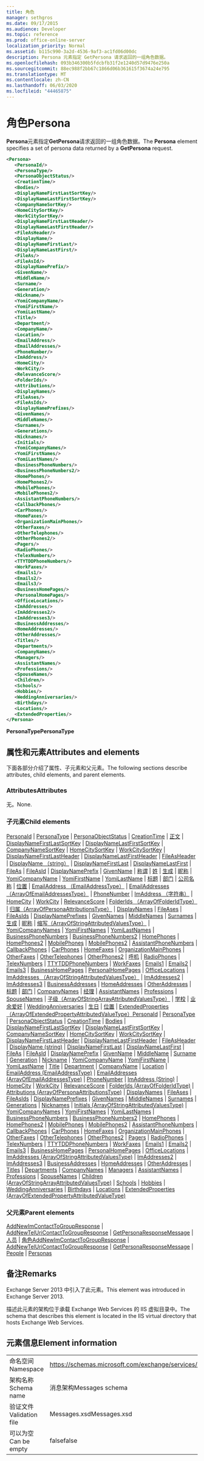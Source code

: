 ```yaml
---
title: 角色
manager: sethgros
ms.date: 09/17/2015
ms.audience: Developer
ms.topic: reference
ms.prod: office-online-server
localization_priority: Normal
ms.assetid: b115c990-3a2d-4536-9af3-ac1fd06d00dc
description: Persona 元素指定 GetPersona 请求返回的一组角色数据。
ms.openlocfilehash: 093b346300b5fdcbfb31f2e1240d57d9476e250a
ms.sourcegitcommit: 88ec988f2bb67c1866d06b361615f3674a24e795
ms.translationtype: MT
ms.contentlocale: zh-CN
ms.lasthandoff: 06/03/2020
ms.locfileid: "44465875"
---
```

# <a name="persona"></a><span data-ttu-id="2ea25-103">角色</span><span class="sxs-lookup"><span data-stu-id="2ea25-103">Persona</span></span>

<span data-ttu-id="2ea25-104">**Persona**元素指定**GetPersona**请求返回的一组角色数据。</span><span class="sxs-lookup"><span data-stu-id="2ea25-104">The **Persona** element specifies a set of persona data returned by a **GetPersona** request.</span></span> 
  
```XML
<Persona>
   <PersonaId/>
   <PersonaType/>
   <PersonaObjectStatus/>
   <CreationTime/>
   <Bodies/>
   <DisplayNameFirstLastSortKey/>
   <DisplayNameLastFirstSortKey/>
   <CompanyNameSortKey/>
   <HomeCitySortKey/>
   <WorkCitySortKey/>
   <DisplayNameFirstLastHeader/>
   <DisplayNameLastFirstHeader/>
   <FileAsHeader/>
   <DisplayName/>
   <DisplayNameFirstLast/>
   <DisplayNameLastFirst/>
   <FileAs/>
   <FileAsId/>
   <DisplayNamePrefix/>
   <GivenName/>
   <MiddleName/>
   <Surname/>
   <Generation/>
   <Nickname/>
   <YomiCompanyName/>
   <YomiFirstName/>
   <YomiLastName/>
   <Title/>
   <Department/>
   <CompanyName/>
   <Location/>
   <EmailAddress/>
   <EmailAddresses/>
   <PhoneNumber/>
   <ImAddress/>
   <HomeCity/>
   <WorkCity/>
   <RelevanceScore/>
   <FolderIds/>
   <Attributions/>
   <DisplayNames/>
   <FileAses/>
   <FileAsIds/>
   <DisplayNamePrefixes/>
   <GivenNames/>
   <MiddleNames/>
   <Surnames/>
   <Generations/>
   <Nicknames/>
   <Initials/>
   <YomiCompanyNames/>
   <YomiFirstNames/>
   <YomiLastNames/>
   <BusinessPhoneNumbers/>
   <BusinessPhoneNumbers2/>
   <HomePhones/>
   <HomePhones2/>
   <MobilePhones/>
   <MobilePhones2/>
   <AssistantPhoneNumbers/>
   <CallbackPhones/>
   <CarPhones/>
   <HomeFaxes/>
   <OrganizationMainPhones/>
   <OtherFaxes/>
   <OtherTelephones/>
   <OtherPhones2/>
   <Pagers/>
   <RadioPhones/>
   <TelexNumbers/>
   <TTYTDDPhoneNumbers/>
   <WorkFaxes/>
   <Emails1/>
   <Emails2/>
   <Emails3/>
   <BusinessHomePages/>
   <PersonalHomePages/>
   <OfficeLocations/>
   <ImAddresses/>
   <ImAddresses2/>
   <ImAddresses3/>
   <BusinessAddresses/>
   <HomeAddresses/>
   <OtherAddresses/>
   <Titles/>
   <Departments/>
   <CompanyNames/>
   <Managers/>
   <AssistantNames/>
   <Professions/>
   <SpouseNames/>
   <Children/>
   <Schools/>
   <Hobbies/>
   <WeddingAnniversaries/>
   <Birthdays/>
   <Locations/>
   <ExtendedProperties/>
</Persona>

```

 <span data-ttu-id="2ea25-105">**PersonaType**</span><span class="sxs-lookup"><span data-stu-id="2ea25-105">**PersonaType**</span></span>
## <a name="attributes-and-elements"></a><span data-ttu-id="2ea25-106">属性和元素</span><span class="sxs-lookup"><span data-stu-id="2ea25-106">Attributes and elements</span></span>

<span data-ttu-id="2ea25-107">下面各部分介绍了属性、子元素和父元素。</span><span class="sxs-lookup"><span data-stu-id="2ea25-107">The following sections describe attributes, child elements, and parent elements.</span></span>
  
### <a name="attributes"></a><span data-ttu-id="2ea25-108">Attributes</span><span class="sxs-lookup"><span data-stu-id="2ea25-108">Attributes</span></span>

<span data-ttu-id="2ea25-109">无。</span><span class="sxs-lookup"><span data-stu-id="2ea25-109">None.</span></span>
  
### <a name="child-elements"></a><span data-ttu-id="2ea25-110">子元素</span><span class="sxs-lookup"><span data-stu-id="2ea25-110">Child elements</span></span>

<span data-ttu-id="2ea25-111">[PersonaId](personaid.md)  | [PersonaType](personatype.md)  | [PersonaObjectStatus](personaobjectstatus.md)  | [CreationTime](creationtime.md)  | [正文](bodies.md)  | [DisplayNameFirstLastSortKey](displaynamefirstlastsortkey.md)  | [DisplayNameLastFirstSortKey](displaynamelastfirstsortkey.md)  | [CompanyNameSortKey](companynamesortkey.md)  | [HomeCitySortKey](homecitysortkey.md)  | [WorkCitySortKey](workcitysortkey.md)  | [DisplayNameFirstLastHeader](displaynamefirstlastheader.md)  | [DisplayNameLastFirstHeader](displaynamelastfirstheader.md)  | [FileAsHeader](fileasheader.md)  | [DisplayName （string）](displayname-string.md)  | [DisplayNameFirstLast](displaynamefirstlast.md)  | [DisplayNameLastFirst](displaynamelastfirst.md)  | [FileAs](fileas.md)  | [FileAsId](fileasid.md)  | [DisplayNamePrefix](displaynameprefix.md)  | [GivenName](givenname.md)  | [称谓](middlename.md)  | [姓](surname.md)  | [生成](generation.md)  | [昵称](nickname.md)  | [YomiCompanyName](yomicompanyname.md)  | [YomiFirstName](yomifirstname.md)  | [YomiLastName](yomilastname.md)  | [标题](title.md)  | [部门](department.md)  | [公司名称](companyname.md)  | [位置](location.md)  | [EmailAddress （EmailAddressType）](emailaddress-emailaddresstype.md)  | [EmailAddresses （ArrayOfEmailAddressesType）](emailaddresses-arrayofemailaddressestype.md)  | [PhoneNumber](phonenumber.md)  | [ImAddress （字符串）](imaddress-string.md)  | [HomeCity](homecity.md)  | [WorkCity](workcity.md)  | [RelevanceScore](relevancescore.md)  | [FolderIds （ArrayOfFolderIdType）](folderids-arrayoffolderidtype.md)  | [归属（ArrayOfPersonaAttributionsType）](attributions-arrayofpersonaattributionstype.md)  | [DisplayNames](displaynames.md)  | [FileAses](fileases.md)  | [FileAsIds](fileasids.md)  | [DisplayNamePrefixes](displaynameprefixes.md)  | [GivenNames](givennames.md)  | [MiddleNames](middlenames.md)  | [Surnames](surnames.md)  | [生成](generations.md)  | [昵称](nicknames.md)  | [缩写（ArrayOfStringAttributedValuesType）](initials-arrayofstringattributedvaluestype.md)  | [YomiCompanyNames](yomicompanynames.md)  | [YomiFirstNames](yomifirstnames.md)  | [YomiLastNames](yomilastnames.md)  | [BusinessPhoneNumbers](businessphonenumbers.md)  | [BusinessPhoneNumbers2](businessphonenumbers2.md)  | [HomePhones](homephones.md)  | [HomePhones2](homephones2.md)  | [MobilePhones](mobilephones.md)  | [MobilePhones2](mobilephones2.md)  | [AssistantPhoneNumbers](assistantphonenumbers.md)  | [CallbackPhones](callbackphones.md)  | [CarPhones](carphones.md)  | [HomeFaxes](homefaxes.md)  | [OrganizationMainPhones](organizationmainphones.md)  | [OtherFaxes](otherfaxes.md)  | [OtherTelephones](othertelephones.md)  | [OtherPhones2](otherphones2.md)  | [呼机](pagers.md)  | [RadioPhones](radiophones.md)  | [TelexNumbers](telexnumbers.md)  | [TTYTDDPhoneNumbers](ttytddphonenumbers.md)  | [WorkFaxes](workfaxes.md)  | [Emails1](emails1.md)  | [Emails2](emails2.md)  | [Emails3](emails3.md)  | [BusinessHomePages](businesshomepages.md)  | [PersonalHomePages](personalhomepages.md)  | [OfficeLocations](officelocations.md)  | [ImAddresses （ArrayOfStringAttributedValuesType）](imaddresses-arrayofstringattributedvaluestype.md)  | [ImAddresses2](imaddresses2.md)  | [ImAddresses3](imaddresses3.md)  | [BusinessAddresses](businessaddresses.md)  | [HomeAddresses](homeaddresses.md)  | [OtherAddresses](otheraddresses.md)  | [标题](titles.md)  | [部门](departments.md)  | [CompanyNames](companynames.md)  | [经理](managers.md)  | [AssistantNames](assistantnames.md)  | [Professions](professions.md)  | [SpouseNames](spousenames.md)  | [子级（ArrayOfStringArrayAttributedValuesType）](children-arrayofstringarrayattributedvaluestype.md)  | [学校](schools.md)  | [业余爱好](hobbies.md)  | [WeddingAnniversaries](weddinganniversaries.md)  | [生日](birthdays.md)  | [位置](locations.md)  | [ExtendedProperties （ArrayOfExtendedPropertyAttributedValueType）](extendedproperties-arrayofextendedpropertyattributedvaluetype.md)</span><span class="sxs-lookup"><span data-stu-id="2ea25-111">[PersonaId](personaid.md) | [PersonaType](personatype.md) | [PersonaObjectStatus](personaobjectstatus.md) | [CreationTime](creationtime.md) | [Bodies](bodies.md) | [DisplayNameFirstLastSortKey](displaynamefirstlastsortkey.md) | [DisplayNameLastFirstSortKey](displaynamelastfirstsortkey.md) | [CompanyNameSortKey](companynamesortkey.md) | [HomeCitySortKey](homecitysortkey.md) | [WorkCitySortKey](workcitysortkey.md) | [DisplayNameFirstLastHeader](displaynamefirstlastheader.md) | [DisplayNameLastFirstHeader](displaynamelastfirstheader.md) | [FileAsHeader](fileasheader.md) | [DisplayName (string)](displayname-string.md) | [DisplayNameFirstLast](displaynamefirstlast.md) | [DisplayNameLastFirst](displaynamelastfirst.md) | [FileAs](fileas.md) | [FileAsId](fileasid.md) | [DisplayNamePrefix](displaynameprefix.md) | [GivenName](givenname.md) | [MiddleName](middlename.md) | [Surname](surname.md) | [Generation](generation.md) | [Nickname](nickname.md) | [YomiCompanyName](yomicompanyname.md) | [YomiFirstName](yomifirstname.md) | [YomiLastName](yomilastname.md) | [Title](title.md) | [Department](department.md) | [CompanyName](companyname.md) | [Location](location.md) | [EmailAddress (EmailAddressType)](emailaddress-emailaddresstype.md) | [EmailAddresses (ArrayOfEmailAddressesType)](emailaddresses-arrayofemailaddressestype.md) | [PhoneNumber](phonenumber.md) | [ImAddress (String)](imaddress-string.md) | [HomeCity](homecity.md) | [WorkCity](workcity.md) | [RelevanceScore](relevancescore.md) | [FolderIds (ArrayOfFolderIdType)](folderids-arrayoffolderidtype.md) | [Attributions (ArrayOfPersonaAttributionsType)](attributions-arrayofpersonaattributionstype.md) | [DisplayNames](displaynames.md) | [FileAses](fileases.md) | [FileAsIds](fileasids.md) | [DisplayNamePrefixes](displaynameprefixes.md) | [GivenNames](givennames.md) | [MiddleNames](middlenames.md) | [Surnames](surnames.md) | [Generations](generations.md) | [Nicknames](nicknames.md) | [Initials (ArrayOfStringAttributedValuesType)](initials-arrayofstringattributedvaluestype.md) | [YomiCompanyNames](yomicompanynames.md) | [YomiFirstNames](yomifirstnames.md) | [YomiLastNames](yomilastnames.md) | [BusinessPhoneNumbers](businessphonenumbers.md) | [BusinessPhoneNumbers2](businessphonenumbers2.md) | [HomePhones](homephones.md) | [HomePhones2](homephones2.md) | [MobilePhones](mobilephones.md) | [MobilePhones2](mobilephones2.md) | [AssistantPhoneNumbers](assistantphonenumbers.md) | [CallbackPhones](callbackphones.md) | [CarPhones](carphones.md) | [HomeFaxes](homefaxes.md) | [OrganizationMainPhones](organizationmainphones.md) | [OtherFaxes](otherfaxes.md) | [OtherTelephones](othertelephones.md) | [OtherPhones2](otherphones2.md) | [Pagers](pagers.md) | [RadioPhones](radiophones.md) | [TelexNumbers](telexnumbers.md) | [TTYTDDPhoneNumbers](ttytddphonenumbers.md) | [WorkFaxes](workfaxes.md) | [Emails1](emails1.md) | [Emails2](emails2.md) | [Emails3](emails3.md) | [BusinessHomePages](businesshomepages.md) | [PersonalHomePages](personalhomepages.md) | [OfficeLocations](officelocations.md) | [ImAddresses (ArrayOfStringAttributedValuesType)](imaddresses-arrayofstringattributedvaluestype.md) | [ImAddresses2](imaddresses2.md) | [ImAddresses3](imaddresses3.md) | [BusinessAddresses](businessaddresses.md) | [HomeAddresses](homeaddresses.md) | [OtherAddresses](otheraddresses.md) | [Titles](titles.md) | [Departments](departments.md) | [CompanyNames](companynames.md) | [Managers](managers.md) | [AssistantNames](assistantnames.md) | [Professions](professions.md) | [SpouseNames](spousenames.md) | [Children (ArrayOfStringArrayAttributedValuesType)](children-arrayofstringarrayattributedvaluestype.md) | [Schools](schools.md) | [Hobbies](hobbies.md) | [WeddingAnniversaries](weddinganniversaries.md) | [Birthdays](birthdays.md) | [Locations](locations.md) | [ExtendedProperties (ArrayOfExtendedPropertyAttributedValueType)](extendedproperties-arrayofextendedpropertyattributedvaluetype.md)</span></span>
  
### <a name="parent-elements"></a><span data-ttu-id="2ea25-112">父元素</span><span class="sxs-lookup"><span data-stu-id="2ea25-112">Parent elements</span></span>

<span data-ttu-id="2ea25-113">[AddNewImContactToGroupResponse](addnewimcontacttogroupresponse.md)  | [AddNewTelUriContactToGroupResponse](addnewteluricontacttogroupresponse.md)  | [GetPersonaResponseMessage](getpersonaresponsemessage.md)  | [人员](people.md)  | [角色](personas-ex15websvcsotherref.md)</span><span class="sxs-lookup"><span data-stu-id="2ea25-113">[AddNewImContactToGroupResponse](addnewimcontacttogroupresponse.md) | [AddNewTelUriContactToGroupResponse](addnewteluricontacttogroupresponse.md) | [GetPersonaResponseMessage](getpersonaresponsemessage.md) | [People](people.md) | [Personas](personas-ex15websvcsotherref.md)</span></span>
  
## <a name="remarks"></a><span data-ttu-id="2ea25-114">备注</span><span class="sxs-lookup"><span data-stu-id="2ea25-114">Remarks</span></span>

<span data-ttu-id="2ea25-115">Exchange Server 2013 中引入了此元素。</span><span class="sxs-lookup"><span data-stu-id="2ea25-115">This element was introduced in Exchange Server 2013.</span></span>
  
<span data-ttu-id="2ea25-116">描述此元素的架构位于承载 Exchange Web Services 的 IIS 虚拟目录中。</span><span class="sxs-lookup"><span data-stu-id="2ea25-116">The schema that describes this element is located in the IIS virtual directory that hosts Exchange Web Services.</span></span>
  
## <a name="element-information"></a><span data-ttu-id="2ea25-117">元素信息</span><span class="sxs-lookup"><span data-stu-id="2ea25-117">Element information</span></span>

|||
|:-----|:-----|
|<span data-ttu-id="2ea25-118">命名空间</span><span class="sxs-lookup"><span data-stu-id="2ea25-118">Namespace</span></span>  <br/> |https://schemas.microsoft.com/exchange/services/2006/messages  <br/> |
|<span data-ttu-id="2ea25-119">架构名称</span><span class="sxs-lookup"><span data-stu-id="2ea25-119">Schema name</span></span>  <br/> |<span data-ttu-id="2ea25-120">消息架构</span><span class="sxs-lookup"><span data-stu-id="2ea25-120">Messages schema</span></span>  <br/> |
|<span data-ttu-id="2ea25-121">验证文件</span><span class="sxs-lookup"><span data-stu-id="2ea25-121">Validation file</span></span>  <br/> |<span data-ttu-id="2ea25-122">Messages.xsd</span><span class="sxs-lookup"><span data-stu-id="2ea25-122">Messages.xsd</span></span>  <br/> |
|<span data-ttu-id="2ea25-123">可以为空</span><span class="sxs-lookup"><span data-stu-id="2ea25-123">Can be empty</span></span>  <br/> |<span data-ttu-id="2ea25-124">false</span><span class="sxs-lookup"><span data-stu-id="2ea25-124">false</span></span>  <br/> |
   

